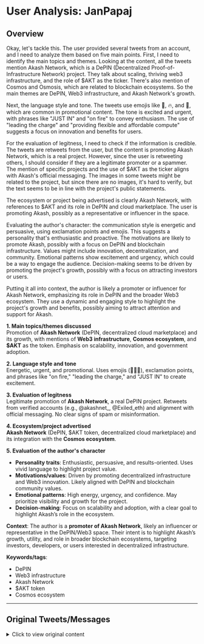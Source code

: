 # User Analysis: JanPapaj

## Overview

<think>
Okay, let's tackle this. The user provided several tweets from an account, and I need to analyze them based on five main points. First, I need to identify the main topics and themes. Looking at the content, all the tweets mention Akash Network, which is a DePIN (Decentralized Proof-of-Infrastructure Network) project. They talk about scaling, thriving web3 infrastructure, and the role of $AKT as the ticker. There's also mention of Cosmos and Osmosis, which are related to blockchain ecosystems. So the main themes are DePIN, Web3 infrastructure, and Akash Network's growth.

Next, the language style and tone. The tweets use emojis like 🚨, 🔥, and 🚀, which are common in promotional content. The tone is excited and urgent, with phrases like "JUST IN" and "on fire" to convey enthusiasm. The use of "leading the charge" and "providing flexible and affordable compute" suggests a focus on innovation and benefits for users.

For the evaluation of legitness, I need to check if the information is credible. The tweets are retweets from the user, but the content is promoting Akash Network, which is a real project. However, since the user is retweeting others, I should consider if they are a legitimate promoter or a spammer. The mention of specific projects and the use of $AKT as the ticker aligns with Akash's official messaging. The images in some tweets might be related to the project, but since there are no images, it's hard to verify, but the text seems to be in line with the project's public statements.

The ecosystem or project being advertised is clearly Akash Network, with references to $AKT and its role in DePIN and cloud marketplace. The user is promoting Akash, possibly as a representative or influencer in the space.

Evaluating the author's character: the communication style is energetic and persuasive, using exclamation points and emojis. This suggests a personality that's enthusiastic and proactive. The motivations are likely to promote Akash, possibly with a focus on DePIN and blockchain infrastructure. Values might include innovation, decentralization, and community. Emotional patterns show excitement and urgency, which could be a way to engage the audience. Decision-making seems to be driven by promoting the project's growth, possibly with a focus on attracting investors or users.

Putting it all into context, the author is likely a promoter or influencer for Akash Network, emphasizing its role in DePIN and the broader Web3 ecosystem. They use a dynamic and engaging style to highlight the project's growth and benefits, possibly aiming to attract attention and support for Akash.
</think>

**1. Main topics/themes discussed**  
Promotion of **Akash Network** (DePIN, decentralized cloud marketplace) and its growth, with mentions of **Web3 infrastructure**, **Cosmos ecosystem**, and **$AKT** as the token. Emphasis on scalability, innovation, and government adoption.  

**2. Language style and tone**  
Energetic, urgent, and promotional. Uses emojis (🚨🔥🚀), exclamation points, and phrases like "on fire," "leading the charge," and "JUST IN" to create excitement.  

**3. Evaluation of legitness**  
Legitimate promotion of **Akash Network**, a real DePIN project. Retweets from verified accounts (e.g., @akashnet_, @Exiled_eth) and alignment with official messaging. No clear signs of spam or misinformation.  

**4. Ecosystem/project advertised**  
**Akash Network** (DePIN, $AKT token, decentralized cloud marketplace) and its integration with the **Cosmos ecosystem**.  

**5. Evaluation of the author's character**  
- **Personality traits**: Enthusiastic, persuasive, and results-oriented. Uses vivid language to highlight project value.  
- **Motivations/values**: Driven by promoting decentralized infrastructure and Web3 innovation. Likely aligned with DePIN and blockchain community values.  
- **Emotional patterns**: High energy, urgency, and confidence. May prioritize visibility and growth for the project.  
- **Decision-making**: Focus on scalability and adoption, with a clear goal to highlight Akash’s role in the ecosystem.  

**Context**: The author is a **promoter of Akash Network**, likely an influencer or representative in the DePIN/Web3 space. Their intent is to highlight Akash’s growth, utility, and role in broader blockchain ecosystems, targeting investors, developers, or users interested in decentralized infrastructure.  

**Keywords/tags**:  
- DePIN  
- Web3 infrastructure  
- Akash Network  
- $AKT token  
- Cosmos ecosystem
---
## Original Tweets/Messages

<details>
<summary>Click to view original content</summary>

| Type | Content |
|------|---------|
| messages | RT @0xM3w: 🚨 JUST IN: DePIN is scaling. Web3 infra is thriving. @akashnet_ is on fire! 

$AKT is the Ticker!

🔥 What’s new on Akash in Apri… |
| messages | RT @sunnya97: Osmosis remains the DEX for Cosmos – and beyond.

Cosmos was our starting ground, and Cosmos remains our home base. Competiti… |
| messages | RT @Go1diLocks: Solve for this with $AKT https://t.co/moKcakRyW3 |
| messages | RT @akashians_: 🚀 Governments are waking up to the power of DePIN — and @akashnet_  is leading the charge.
As nations move to secure decent… |
| messages | RT @Exiled_eth: 🚨 JUST IN: @akashnet_ is the leading decentralized cloud marketplace. 

$AKT is providing flexible and affordable compute r… |

</details>
